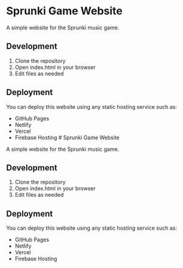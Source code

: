# Sprunki Game Website

A simple website for the Sprunki music game.

## Development

1. Clone the repository
2. Open index.html in your browser
3. Edit files as needed

## Deployment

You can deploy this website using any static hosting service such as:
- GitHub Pages
- Netlify
- Vercel
- Firebase Hosting # Sprunki Game Website

A simple website for the Sprunki music game.

## Development

1. Clone the repository
2. Open index.html in your browser
3. Edit files as needed

## Deployment

You can deploy this website using any static hosting service such as:
- GitHub Pages
- Netlify
- Vercel
- Firebase Hosting